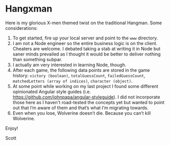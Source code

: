 Hangxman
========

Here is my glorious X-men themed twist on the traditional Hangman. Some considerations:

1. To get started, fire up your local server and point to the `www` directory.
2. I am not a Node engineer so the entire business logic is on the client. Cheaters are welcome. I debated taking a stab at writing it in Node but saner minds prevailed as I thought it would be better to deliver nothing than something subpar.
3. I actually am very interested in learning Node, though.
4. After each game, the following data points are stored in the game history: `victory (boolean)`, `totalGuessCount`, `failedGuessCount`, `matchedLetters (array of indices)`, `character (object)`.
5. At some point while working on my last project I found some different opinionated Angular style guides (i.e. https://github.com/johnpapa/angular-styleguide). I did not incorporate those here as I haven't road-tested the concepts yet but wanted to point out that I’m aware of them and that’s what I’m migrating towards.
6. Even when you lose, Wolverine doesn’t die. Because you can’t kill Wolverine.

Enjoy!

Scott
